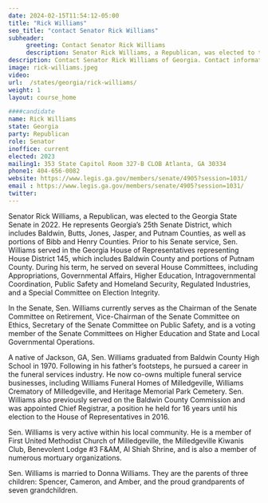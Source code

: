 ```yaml
---
date: 2024-02-15T11:54:12-05:00
title: "Rick Williams"
seo_title: "contact Senator Rick Williams"
subheader:
     greeting: Contact Senator Rick Williams
     description: Senator Rick Williams, a Republican, was elected to the Georgia State Senate in 2022. He represents Georgia’s 25th Senate District, which includes Baldwin, Butts, Jones, Jasper, and Putnam Counties, as well as portions of Bibb and Henry Counties.
description: Contact Senator Rick Williams of Georgia. Contact information for Rick Williams includes email address, phone number, and mailing address.
image: rick-williams.jpeg
video:
url:  /states/georgia/rick-williams/
weight: 1
layout: course_home

####candidate
name: Rick Williams
state: Georgia
party: Republican
role: Senator
inoffice: current
elected: 2023
mailing1: 353 State Capitol Room 327-B CLOB Atlanta, GA 30334
phone1: 404-656-0082
website: https://www.legis.ga.gov/members/senate/4905?session=1031/
email : https://www.legis.ga.gov/members/senate/4905?session=1031/
twitter:
---
```


Senator Rick Williams, a Republican, was elected to the Georgia State Senate in 2022. He represents Georgia’s 25th Senate District, which includes Baldwin, Butts, Jones, Jasper, and Putnam Counties, as well as portions of Bibb and Henry Counties. Prior to his Senate service, Sen. Williams served in the Georgia House of Representatives representing House District 145, which includes Baldwin County and portions of Putnam County. During his term, he served on several House Committees, including Appropriations, Governmental Affairs, Higher Education, Intragovernmental Coordination, Public Safety and Homeland Security, Regulated Industries, and a Special Committee on Election Integrity.

In the Senate, Sen. Williams currently serves as the Chairman of the Senate Committee on Retirement, Vice-Chairman of the Senate Committee on Ethics, Secretary of the Senate Committee on Public Safety, and is a voting member of the Senate Committees on Higher Education and State and Local Governmental Operations.

A native of Jackson, GA, Sen. Williams graduated from Baldwin County High School in 1970. Following in his father’s footsteps, he pursued a career in the funeral services industry. He now co-owns multiple funeral service businesses, including Williams Funeral Homes of Milledgeville, Williams Crematory of Milledgeville, and Heritage Memorial Park Cemetery. Sen. Williams also previously served on the Baldwin County Commission and was appointed Chief Registrar, a position he held for 16 years until his election to the House of Representatives in 2016.

Sen. Williams is very active within his local community. He is a member of First United Methodist Church of Milledgeville, the Milledgeville Kiwanis Club, Benevolent Lodge #3 F&AM, Al Shiah Shrine, and is also a member of numerous mortuary organizations.

Sen. Williams is married to Donna Williams. They are the parents of three children: Spencer, Cameron, and Amber, and the proud grandparents of seven grandchildren.
